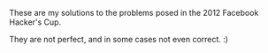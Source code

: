 These are my solutions to the problems posed in the 2012 Facebook Hacker's Cup.

They are not perfect, and in some cases not even correct. :)